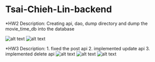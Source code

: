 # Tsai-Chieh-Lin-backend
*HW2
Description: Creating api, dao, dump directory and dump the movie_time_db into the database

![alt text](https://github.khoury.northeastern.edu/NEU-CS5610-FA22/Tsai-Chieh-Lin-backend/blob/main/picture/hw2Filetree.png)
![alt text](https://github.khoury.northeastern.edu/NEU-CS5610-FA22/Tsai-Chieh-Lin-backend/blob/main/picture/hw2Mongodb.png)

*HW3
Description: 1. fixed the post api 2. implemented update api 3. implemented delete api
![alt text](https://github.khoury.northeastern.edu/NEU-CS5610-FA22/Tsai-Chieh-Lin-backend/blob/main/picture/hw3Add.png)
![alt text](https://github.khoury.northeastern.edu/NEU-CS5610-FA22/Tsai-Chieh-Lin-backend/blob/main/picture/hw3Update.png)
![alt text](https://github.khoury.northeastern.edu/NEU-CS5610-FA22/Tsai-Chieh-Lin-backend/blob/main/picture/hw3Delete.png)